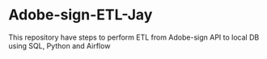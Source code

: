 # Adobe-sign-ETL-Jay
This repository have steps to perform ETL from Adobe-sign API to local DB using SQL, Python and Airflow

